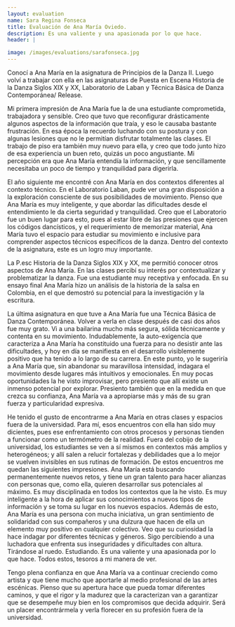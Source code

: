 ```yaml
---
layout: evaluation
name: Sara Regina Fonseca
title: Evaluación de Ana María Oviedo.
description: Es una valiente y una apasionada por lo que hace.
header: |

image: /images/evaluations/sarafonseca.jpg
---
```


Conocí a Ana María en la asignatura de Principios de la Danza II. Luego volví a trabajar con ella en las asignaturas de Puesta en Escena Historia de la Danza Siglos XIX y XX, Laboratorio de Laban y Técnica Básica de Danza Contemporánea/ Release.

Mi primera impresión de Ana María fue la de una estudiante comprometida, trabajadora y sensible. Creo que tuvo que reconfigurar drásticamente algunos aspectos de la información que traía, y eso le causaba bastante frustración. En esa época la recuerdo luchando con su postura y con algunas lesiones que no le permitían disfrutar totalmente las clases. El trabajo de piso era también muy nuevo para ella, y creo que todo junto hizo de esa experiencia un buen reto, quizás un poco angustiante. Mi percepción era que Ana María entendía la información, y que sencillamente necesitaba un poco de tiempo y tranquilidad para digerirla.

El año siguiente me encontré con Ana María en dos contextos diferentes al contexto técnico. En el Laboratorio Laban, pude ver una gran disposición a la exploración consciente de sus posibilidades de movimiento. Pienso que Ana María es muy inteligente, y que abordar las dificultades desde el entendimiento le da cierta seguridad y tranquilidad. Creo que el Laboratorio fue un buen lugar para esto, pues al estar libre de las presiones que ejercen los códigos dancísticos, y el requerimiento de memorizar material, Ana María tuvo el espacio para estudiar su movimiento e inclusive para comprender aspectos técnicos específicos de la danza. Dentro del contexto de la asignatura, este es un logro muy importante.

La P.esc Historia de la Danza Siglos XIX y XX, me permitió conocer otros aspectos de Ana María. En las clases percibí su interés por contextualizar y problematizar la danza. Fue una estudiante muy receptiva y enfocada. En su ensayo final Ana María hizo un análisis de la historia de la salsa en Colombia, en el que demostró su potencial para la investigación y la escritura.  

La última asignatura en que tuve a Ana María fue una Técnica Básica de Danza Contemporánea. Volver a verla en clase después de casi dos años fue muy grato. Vi a una bailarina mucho más segura, sólida técnicamente y contenta en su movimiento. Indudablemente, la auto-exigencia que caracteriza a Ana María ha constituido una fuerza para no desistir ante las dificultades, y hoy en día se manifiesta en el desarrollo visiblemente positivo que ha tenido a lo largo de su carrera. En este punto, yo le sugeriría a Ana María que, sin abandonar su maravillosa intensidad, indagara el movimiento desde lugares más intuitivos y emocionales. En muy pocas oportunidades la he visto improvisar, pero presiento que allí existe un inmenso potencial por explorar. Presiento también que en la medida en que crezca su confianza, Ana María va a apropiarse más y más de su gran fuerza y particularidad expresiva.

He tenido el gusto de encontrarme a Ana María en otras clases y espacios fuera de la universidad. Para mí, esos encuentros con ella han sido muy dicientes, pues ese enfrentamiento con otros procesos y personas tienden a funcionar como un termómetro de la realidad. Fuera del cobijo de la universidad, los estudiantes se ven a sí mismos en contextos más amplios y heterogéneos; y allí salen a relucir fortalezas y debilidades que a lo mejor se vuelven invisibles en sus rutinas de formación. De estos encuentros me quedan las siguientes impresiones. Ana María está buscando permanentemente nuevos retos, y tiene un gran talento para hacer alianzas con personas que, como ella, quieren desarrollar sus potenciales al máximo. Es muy disciplinada en todos los contextos que la he visto. Es muy inteligente a la hora de aplicar sus conocimientos a nuevos tipos de información y se toma su lugar en los nuevos espacios. Además de esto, Ana María es una persona con mucha iniciativa, un gran sentimiento de solidaridad con sus compañeros y una dulzura que hacen de ella un elemento muy positivo en cualquier colectivo. Veo que su curiosidad la hace indagar por diferentes técnicas y géneros. Sigo percibiendo a una luchadora que enfrenta sus inseguridades y dificultades con altura. Tirándose al ruedo. Estudiando. Es una valiente y una apasionada por lo que hace. Todos estos, tesoros a mi manera de ver.

Tengo plena confianza en que Ana María va a continuar creciendo como artista y que tiene mucho que aportarle al medio profesional de las artes escénicas. Pienso que su apertura hace que pueda tomar diferentes caminos, y que el rigor y la madurez que la caracterizan van a garantizar que se desempeñe muy bien en los compromisos que decida adquirir. Será un placer encontrármela y verla florecer en su profesión fuera de la universidad.  
